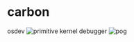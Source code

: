 # carbon
osdev
![primitive kernel debugger](https://github.com/irql0/carbon/blob/main/ss/1.png)
![pog](https://github.com/irql0/carbon/blob/main/ss/2.png)
